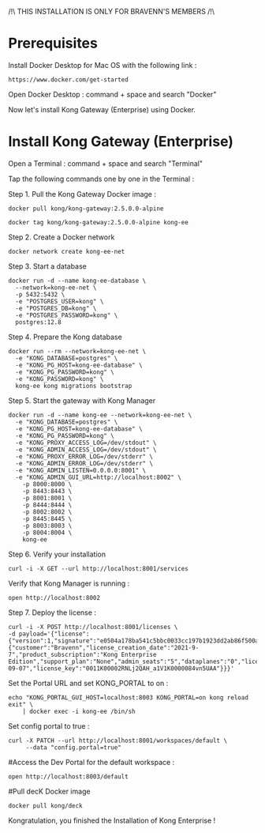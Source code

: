 /!\ THIS INSTALLATION IS ONLY FOR BRAVENN'S MEMBERS /!\

# Prerequisites

Install Docker Desktop for Mac OS with the following link :

    https://www.docker.com/get-started

Open Docker Desktop : command + space and search "Docker"

Now let's install Kong Gateway (Enterprise) using Docker.

# Install Kong Gateway (Enterprise)

Open a Terminal : command + space and search "Terminal"

Tap the following commands one by one in the Terminal :

Step 1. Pull the Kong Gateway Docker image :

    docker pull kong/kong-gateway:2.5.0.0-alpine

    docker tag kong/kong-gateway:2.5.0.0-alpine kong-ee

Step 2. Create a Docker network

    docker network create kong-ee-net

Step 3. Start a database

    docker run -d --name kong-ee-database \
      --network=kong-ee-net \
      -p 5432:5432 \
      -e "POSTGRES_USER=kong" \
      -e "POSTGRES_DB=kong" \
      -e "POSTGRES_PASSWORD=kong" \
      postgres:12.8

Step 4. Prepare the Kong database

    docker run --rm --network=kong-ee-net \
      -e "KONG_DATABASE=postgres" \
      -e "KONG_PG_HOST=kong-ee-database" \
      -e "KONG_PG_PASSWORD=kong" \
      -e "KONG_PASSWORD=kong" \
      kong-ee kong migrations bootstrap

Step 5. Start the gateway with Kong Manager

    docker run -d --name kong-ee --network=kong-ee-net \
      -e "KONG_DATABASE=postgres" \
      -e "KONG_PG_HOST=kong-ee-database" \
      -e "KONG_PG_PASSWORD=kong" \
      -e "KONG_PROXY_ACCESS_LOG=/dev/stdout" \
      -e "KONG_ADMIN_ACCESS_LOG=/dev/stdout" \
      -e "KONG_PROXY_ERROR_LOG=/dev/stderr" \
      -e "KONG_ADMIN_ERROR_LOG=/dev/stderr" \
      -e "KONG_ADMIN_LISTEN=0.0.0.0:8001" \
      -e "KONG_ADMIN_GUI_URL=http://localhost:8002" \
        -p 8000:8000 \
        -p 8443:8443 \
        -p 8001:8001 \
        -p 8444:8444 \
        -p 8002:8002 \
        -p 8445:8445 \
        -p 8003:8003 \
        -p 8004:8004 \
        kong-ee

Step 6. Verify your installation

    curl -i -X GET --url http://localhost:8001/services

Verify that Kong Manager is running :

    open http://localhost:8002

Step 7. Deploy the license :

    curl -i -X POST http://localhost:8001/licenses \
    -d payload='{"license":{"version":1,"signature":"e0504a178ba541c5bbc0033cc197b1923dd2ab86f500a945890c50bcd066ee344e3a06ab67639bfb11150a8c2875dc5cdd4949964f743c292c21ca2af4c3a5fd","payload":{"customer":"Bravenn","license_creation_date":"2021-9-7","product_subscription":"Kong Enterprise Edition","support_plan":"None","admin_seats":"5","dataplanes":"0","license_expiration_date":"2022-09-07","license_key":"0011K00002RNLj2QAH_a1V1K0000084vn5UAA"}}}'

Set the Portal URL and set KONG_PORTAL to on :

    echo "KONG_PORTAL_GUI_HOST=localhost:8003 KONG_PORTAL=on kong reload exit" \
        | docker exec -i kong-ee /bin/sh

Set config portal to true : 

    curl -X PATCH --url http://localhost:8001/workspaces/default \
         --data "config.portal=true"

#Access the Dev Portal for the default workspace :

    open http://localhost:8003/default

#Pull decK Docker image

    docker pull kong/deck

Kongratulation, you finished the Installation of Kong Enterprise !